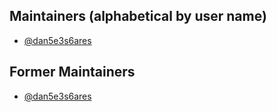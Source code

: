 ## Maintainers (alphabetical by user name)

- [@dan5e3s6ares](https://github.com/dan5e3s6ares)

## Former Maintainers

- [@dan5e3s6ares](https://github.com/dan5e3s6ares)